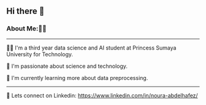 ## Hi there 👋

### About Me:👩‍💻
***
👩‍🎓 I'm a third year data science and AI student at Princess Sumaya University for Technology.

🔭 I'm passionate about science and technology. 

🌱 I'm currently learning more about data preprocessing.
***
💬 Lets connect on Linkedin: https://www.linkedin.com/in/noura-abdelhafez/

<!--
**noura-na/noura-na** is a ✨ _special_ ✨ repository because its `README.md` (this file) appears on your GitHub profile.

Here are some ideas to get you started:

- 🔭 I’m currently working on ...
- 🌱 I’m currently learning ...
- 👯 I’m looking to collaborate on ...
- 🤔 I’m looking for help with ...
- 💬 Ask me about ...
- 📫 How to reach me: ...
- 😄 Pronouns: ...
- ⚡ Fun fact: ...
-->
